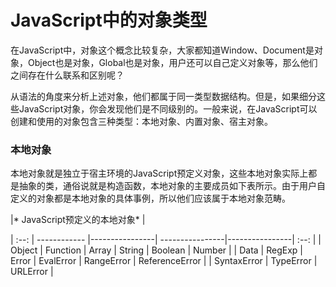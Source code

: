 # JavaScript中的对象类型
在JavaScript中，对象这个概念比较复杂，大家都知道Window、Document是对象，Object也是对象，Global也是对象，用户还可以自己定义对象等，那么他们之间存在什么联系和区别呢？

从语法的角度来分析上述对象，他们都属于同一类型数据结构。但是，如果细分这些JavaScript对象，你会发现他们是不同级别的。一般来说，在JavaScript可以创建和使用的对象包含三种类型：本地对象、内置对象、宿主对象。

### 本地对象
本地对象就是独立于宿主环境的JavaScript预定义对象，这些本地对象实际上都是抽象的类，通俗说就是构造函数，本地对象的主要成员如下表所示。由于用户自定义的对象都是本地对象的具体事例，所以他们应该属于本地对象范畴。

|* JavaScript预定义的本地对象* |


| :--: | ------------ |----------------| ----------------|----------------| :--: |
| Object | Function | Array | String | Boolean | Number |
| Data | RegExp | Error | EvalError | RangeError | ReferenceError |
| SyntaxError | TypeError | URLError |
